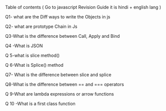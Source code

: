 Table of contents ( Go to javascript Revision Guide it is hindi + english lang )

Q1- what are the Diff ways to write the Objects in js

Q2- what are prototype Chain in Js

Q3-What is the difference between Call, Apply and Bind

Q4 -What is JSON

Q 5-what is slice method()

Q 6-What is Splice() method

Q7- What is the difference between slice and splice

Q8-What is the difference between == and === operators

Q 9-What are lambda expressions or arrow functions

Q 10 -What is a first class function
